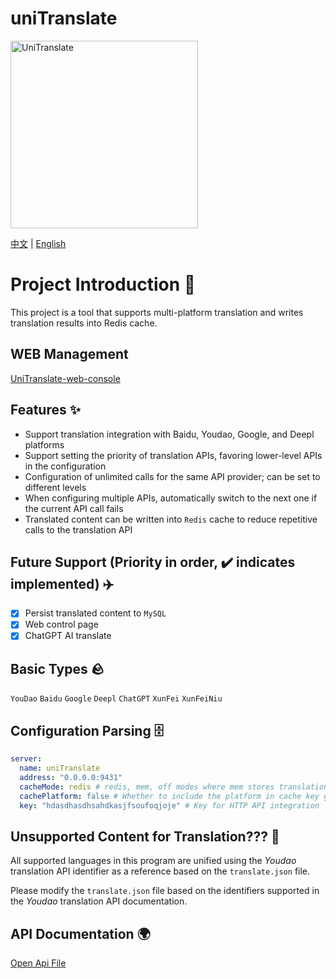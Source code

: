 # uniTranslate

<img src="https://github.com/xgd16/UniTranslate/assets/42709773/3d879e22-fe2c-4238-aabb-39ab478fbd20" alt="UniTranslate" width="300" height="300">

[中文](./README.md) | [English](./README_EN.md)

# Project Introduction 📒
This project is a tool that supports multi-platform translation and writes translation results into Redis cache.

## WEB Management
[UniTranslate-web-console](https://github.com/xgd16/UniTranslate-web-console)

## Features ✨
- Support translation integration with Baidu, Youdao, Google, and Deepl platforms
- Support setting the priority of translation APIs, favoring lower-level APIs in the configuration
- Configuration of unlimited calls for the same API provider; can be set to different levels
- When configuring multiple APIs, automatically switch to the next one if the current API call fails
- Translated content can be written into `Redis` cache to reduce repetitive calls to the translation API

## Future Support (Priority in order, ✔️ indicates implemented) ✈️
- [x] Persist translated content to `MySQL`
- [x] Web control page
- [x] ChatGPT AI translate

## Basic Types 🪨
`YouDao` `Baidu` `Google` `Deepl` `ChatGPT` `XunFei` `XunFeiNiu`

## Configuration Parsing 🗄️

```yaml
server:
  name: uniTranslate
  address: "0.0.0.0:9431"
  cacheMode: redis # redis, mem, off modes where mem stores translation results in program memory and off doesn't write any cache
  cachePlatform: false # Whether to include the platform in cache key generation (affects automatic initialization of stored keys when the project starts)
  key: "hdasdhasdhsahdkasjfsoufoqjoje" # Key for HTTP API integration
```

## Unsupported Content for Translation??? 🤔
All supported languages in this program are unified using the _Youdao_ translation API identifier as a reference based on the `translate.json` file.

Please modify the `translate.json` file based on the identifiers supported in the _Youdao_ translation API documentation.

## API Documentation 🌍
[Open Api File](./uniTranslate%20(统一翻译).openapi.json)